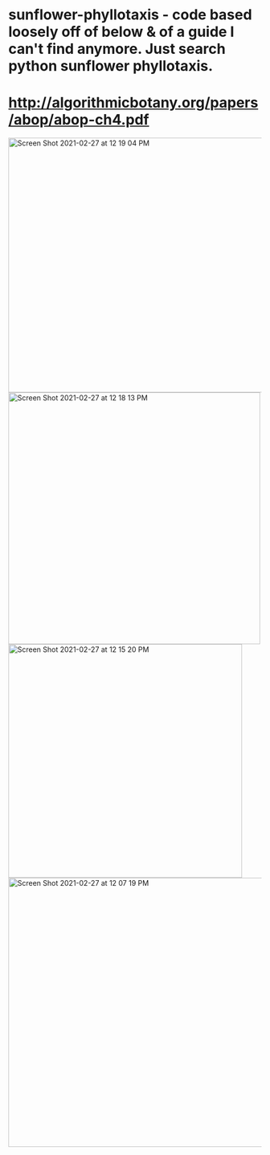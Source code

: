 # sunflower-phyllotaxis - code based loosely off of below & of a guide I can't find anymore. Just search python sunflower phyllotaxis. 

# http://algorithmicbotany.org/papers/abop/abop-ch4.pdf

<img width="507" alt="Screen Shot 2021-02-27 at 12 19 04 PM" src="https://user-images.githubusercontent.com/24284329/109396202-18e6d100-78f6-11eb-9ff3-9e9c2775df68.png">

<img width="501" alt="Screen Shot 2021-02-27 at 12 18 13 PM" src="https://user-images.githubusercontent.com/24284329/109396204-1ab09480-78f6-11eb-8125-9e82587e1726.png">

<img width="465" alt="Screen Shot 2021-02-27 at 12 15 20 PM" src="https://user-images.githubusercontent.com/24284329/109396206-1be1c180-78f6-11eb-8587-77c366f4848f.png">

<img width="536" alt="Screen Shot 2021-02-27 at 12 07 19 PM" src="https://user-images.githubusercontent.com/24284329/109396207-1d12ee80-78f6-11eb-952b-9c129583aa3e.png">
